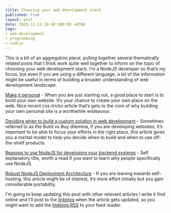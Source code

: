 ```yaml
---
title: Choosing your web development stack
published: true
layout: post
date: 2020-12-13 16:40:900:00 +0700
tags:
- web development
- programming
- nodejs
---
```

This is a bit of an aggregation piece, pulling together several thematically related posts that I think work quite well together to inform on the topic of choosing your web development stack. I’m a NodeJS developer so that’s my focus, but even if you are using a different language, a lot of the information might be useful in terms of building a broader understanding of web development landscape.

[Make it personal](https://css-tricks.com/make-it-personal) - When you are just starting out, a good place to start is to build your own website. It’s your chance to create your own place on the web. Nice recent css-tricks article that’s gets to the core of why building your own personal site is a worthwhile endeavour.

[Deciding when to build a custom solution in web development](https://blog.markjgsmith.com/2020/12/11/deciding-when-to-build-a-custom-solution-in-web-development.html) - Sometimes referred to as the Build vs Buy dilemma, if you are developing websites, it’s important to be able to focus your efforts in the right place, this article gives you a mental model to help you decide when to build and when to use off-the-shelf products.

[Reasons to use NodeJS for developing your backend systems](https://blog.markjgsmith.com/2020/12/04/reasons-to-use-nodejs-for-developing-your-backend-systems.html) - Self explanatory title, worth a read if you want to learn why people specifically use NodeJS.

[Robust NodeJS Deployment Architecture](https://blog.markjgsmith.com/2020/11/13/robust-nodejs-deployment-architecture.html) - If you are leaning towards self-hosting, this article might be of interest, it’s more effort initially but you gain considerable portability. 

I'm going to keep updating this post with other relevant articles I write it find online and I'll post to the [linkblog](https://links.markjgsmith.com) when the article gets updated, so you might want to add the [linkblog RSS](https://links.markjgsmith.com/feeds/daily/rss) to your feed reader.
